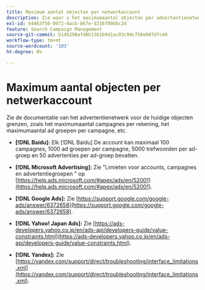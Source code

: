 ```yaml
---
title: Maximum aantal objecten per netwerkaccount
description: Zie waar u het maximumaantal objecten per advertentienetwerkaccount kunt vinden.
exl-id: 64463f56-0972-4acb-867e-d216f09bbc2d
feature: Search Campaign Management
source-git-commit: b14b290afd6b13b1b9d1ac03c94c758e007dfc48
workflow-type: tm+mt
source-wordcount: '103'
ht-degree: 0%

---
```


# Maximum aantal objecten per netwerkaccount

Zie de documentatie van het advertentienetwerk voor de huidige objecten grenzen, zoals het maximumaantal campagnes per rekening, het maximumaantal ad groepen per campagne, etc.

* **[!DNL Baidu]:** Elk [!DNL Baidu] De account kan maximaal 100 campagnes, 1000 ad groepen per campagne, 5000 trefwoorden per ad-groep en 50 advertenties per ad-groep bevatten.

* **[!DNL Microsoft Advertising]:** Zie &quot;Limieten voor accounts, campagnes en advertentiegroepen &quot; op [https://help.ads.microsoft.com/#apex/ads/en/52001](https://help.ads.microsoft.com/#apex/ads/en/52001).

* **[!DNL Google Ads]:** Zie [https://support.google.com/google-ads/answer/6372658](https://support.google.com/google-ads/answer/6372658).

* **[!DNL Yahoo! Japan Ads]:** Zie [https://ads-developers.yahoo.co.jp/en/ads-api/developers-guide/value-constraints.html](https://ads-developers.yahoo.co.jp/en/ads-api/developers-guide/value-constraints.html).

* **[!DNL Yandex]:** Zie [https://yandex.com/support/direct/troubleshooting/interface_limitations.xml](https://yandex.com/support/direct/troubleshooting/interface_limitations.xml).
